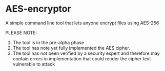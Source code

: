 # AES-encryptor
A simple command line tool that lets anyone encrypt files using AES-256

PLEASE NOTE:
1. The tool is in the pre-alpha phase
2. The tool has note yet fully implemented the AES cipher.
3. The tool has not been verified by a security expert and therefore may contain errors in implementation that could render the cipher text vulnerable to attack
